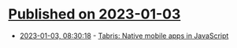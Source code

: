 # [Published on 2023-01-03](index.md)

* [2023-01-03, 08:30:18](https://lobste.rs/s/rcedbk/tabris_native_mobile_apps_javascript) - [Tabris: Native mobile apps in JavaScript](https://tabris.com/)
